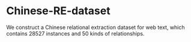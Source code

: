 # Chinese-RE-dataset
We construct a Chinese relational extraction dataset for web text, which contains 28527 instances and 50 kinds of relationships.
